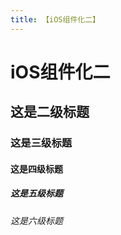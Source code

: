 ```yaml
---
title: 【iOS组件化二】
---
```


# iOS组件化二

## 这是二级标题

### 这是三级标题

#### 这是四级标题

##### 这是五级标题

###### 这是六级标题

